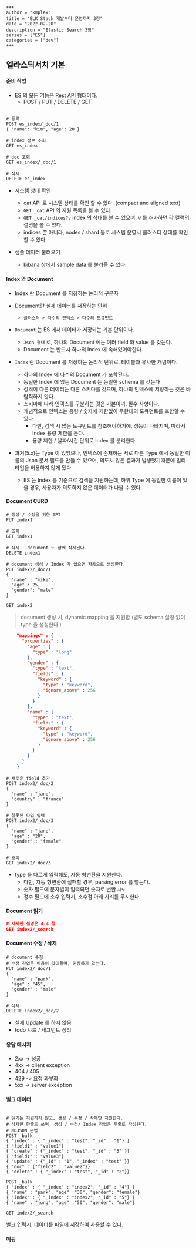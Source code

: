 ```
+++
author = "kmplex"
title = "ELK Stack 개발부터 운영까지 3장"
date = "2022-02-20"
description = "Elastic Search 3장"
series = ["ES"]
categories = ["dev"]
+++
```

## 엘라스틱서치 기본 

#### 준비 작업
 
- ES 의 모든 기능은 Rest API 형태이다.
  - POST / PUT / DELETE / GET
  
```text

# 등록 
POST es_index/_doc/1 
{ "name": "kim", "age": 20 }

# index 정보 조회 
GET es_index

# doc 조회
GET es_index/_doc/1

# 삭제
DELETE es_index  
```

- 시스템 상태 확인 
  - cat API 로 시스템 상태를 확인 할 수 있다. (compact and aligned text)
  - `GET _cat` API 의 지원 목록을 볼 수 있다.
  - `GET _cat/indices?v` index 의 상태를 볼 수 있으며, v 를 추가하면 각 컬럼의 설명을 볼 수 있다.
  - indices 뿐 아니라, nodes / shard 들로 시스템 운영시 클러스터 상태를 확인 할 수 있다.
  
- 샘플 데이터 불러오기 
  - kibana 상에서 sample data 를 불러올 수 있다.

#### Index 와 Document 

- Index 란 Document 를 저장하는 논리적 구분자
- Document란 실제 데이터를 저장하는 단위
  - `클러스터 > 다수의 인덱스 > 다수의 도큐먼트`

- `Document` 는 ES 에서 데이터가 저장되는 기본 단위이다.
  - `Json 형태` 로, 하나의 Document 에는 여러 field 와 value 를 갖는다.
  - Document 는 반드시 하나의 Index 에 속해있어야한다.
  

- `Index` 란 Document 를 저장하는 논리적 단위로, 테이블과 유사한 개념이다.
  - 하나의 Index 에 다수의 Document 가 포함된다.
  - 동일한 Index 에 있는 Document 는 동일한 schema 를 갖는다
  - 성격이 다른 데이터는 다른 스키마를 갖으며, 하나의 인덱스에 저장하는 것은 바람직하지 않다.
  - 스키마에 따라 인덱스를 구분하는 것은 기본이며, 필수 사항이다.
  - 개념적으로 인덱스는 용량 / 숫자에 제한없이 무한대의 도큐먼트를 포함할 수 있다
    - 다만, 검색 시 많은 도큐먼트를 참조해야하기에, 성능이 나빠지며, 따라서 Index 용량 제한을 둔다.
    - 용량 제한 / 날짜/시간 단위로 Index 를 분리한다.

- 과거(5.x)는 Type 이 있었으나, 인덱스에 존재하는 서로 다른 Type 에서 동일한 이름의 Json 문서 필드를 만들 수 있으며, 의도치 않은 결과가 발생했기때문에 멀티 타입을 허용하지 않게 됐다.
  - ES 는 Index 를 기준으로 검색을 지원하는데, 하위 Type 에 동일한 이름이 있을 경우, 사용자가 의도하지 않은 데이터가 나올 수 있다.


#### Document CURD

```
# 생성 / 수정을 위한 API 
PUT index1

# 조회
GET index1

# 삭제 - document 도 함께 삭제된다.
DELETE index1

# document 생성 / Index 가 없으면 자동으로 생성한다.
PUT index2/_doc/1
{
  "name" : "mike",
  "age" : 25,
  "gender": "male"
}

GET index2
```

> document 생성 시, dynamic mapping 을 지원함 (별도 schema 설정 없이 type 을 생성한다.)

```json
    "mappings" : {
      "properties" : {
        "age" : {
          "type" : "long"
        },
        "gender" : {
          "type" : "text",
          "fields" : {
            "keyword" : {
              "type" : "keyword",
              "ignore_above" : 256
            }
          }
        },
        "name" : {
          "type" : "text",
          "fields" : {
            "keyword" : {
              "type" : "keyword",
              "ignore_above" : 256
            }
          }
        }
      }
    }
```

```text
# 새로운 field 추가
POST index2/_doc/2
{
  "name" : "jane",
  "country" : "france"
}

# 잘못된 타입 입력
POST index2/_doc/3
{
  "name" : "jane",
  "age" : "20",
  "gender" : "female"
}

# 조회
GET index2/_doc/3 
```

- type 을 다르게 입력해도, 자동 형변환을 지원한다.
  - 다만, 자동 형변환에 실패할 경우, parsing error 를 뱉는다.
  - 숫자 필드에 문자열이 입력되면 숫자로 변환 `시도`
  - 정수 필드에 소수 입력시, 소수점 아래 자리를 무시한다.

#### Document 읽기

```json
# 자세한 설명은 4.4 절 
GET index2/_search
```

#### Document 수정 / 삭제

```text
# document 수정 
# 수정 작업은 비용이 많이들며, 권장하지 않는다.
PUT index2/_doc/1
{
  "name" : "park",
  "age" : "45",
  "gender" : "male"
}

# 삭제 
DELETE index2/_doc/2
```

- 실제 Update 를 하지 않음
- todo 샤드 / 세그먼트 정리 

#### 응답 메시지

- 2xx -> 성공
- 4xx -> client exception
- 404 / 405 
- 429 -> 요청 과부화
- 5xx -> server exception

#### 벌크 데이터

```text

# 읽기는 지원하지 않고, 생성 / 수정 / 삭제만 지원한다.
# 삭제만 한줄로 쓰며, 생성 / 수정/ Index 작업은 두줄로 작성된다.
# NDJSON 문법 
POST _bulk
{ "index" : { "_index" : "test", "_id" : "1"} }
{ "field1" : "value1"}
{ "create" : {"_index" : "test", "_id" : "3" }}
{ "field1" : "value3"}
{ "update" : {"_id" : "1", "_index" : "test" }}
{ "doc" : {"field2" : "value2"}}
{ "delete" : { "_index" : "test", "_id" : "2"}}

POST _bulk
{ "index" : { "_index" : "index2", "_id" : "4"} }
{ "name" : "park", "age" :"30", "gender": "female"}
{ "index" : { "_index" : "index2", "_id" : "5"} }
{ "name" : "jung", "age" :"50", "gender": "male"}

GET index2/_search
```

벌크 입력시, 데이터를 파일에 저장하여 사용할 수 있다.

#### 매핑 


